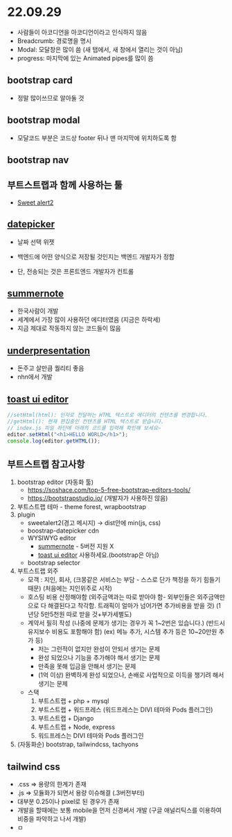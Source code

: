 # 22.09.29

- 사람들이 아코디언을 아코디언이라고 인식하지 않음
- Breadcrumb: 경로명을 명시
- Modal: 모달창은 많이 씀 (새 탭에서, 새 창에서 열리는 것이 아님)
- progress: 마지막에 있는 Animated pipes를 많이 씀

## bootstrap card

- 정말 많이쓰므로 알아둘 것

## bootstrap modal

- 모달코드 부분은 코드상 footer 뒤나 맨 마지막에 위치하도록 함

## bootstrap nav

## 부트스트랩과 함께 사용하는 툴

- [Sweet alert2](https://sweetalert2.github.io/)

## [datepicker](https://jqueryui.com/datepicker/)

- 날짜 선택 위젯

- 백엔드에 어떤 양식으로 저장될 것인지는 백엔드 개발자가 정함
- 단, 전송되는 것은 프론트엔드 개발자가 컨트롤

## [summernote](https://summernote.org/)

- 한국사람이 개발
- 세계에서 가장 많이 사용하던 에디터였음 (지금은 하락세)
- 지금 제대로 작동하지 않는 코드들이 많음

## [underpresentation](https://wunderpresentation.com/create/notion/)

- 돈주고 살만큼 퀄리티 좋음
- nhn에서 개발

## [toast ui editor](http://forward.nhnent.com/hands-on-labs/toastui.editor-ext/05.html)

```js
//setHtml(html): 인자로 전달하는 HTML 텍스트로 에디터의 컨텐츠를 변경합니다.
//getHtml(): 현재 편집중인 컨텐츠를 HTML 텍스트로 받습니다.
// index.js 파일 하단에 아래의 코드를 입력해 확인해 보세요~
editor.setHtml("<h1>HELLO WORLD</h1>");
console.log(editor.getHTML());
```

## 부트스트랩 참고사항

1. bootstrap editor (자동화 툴)
   - https://soshace.com/top-5-free-bootstrap-editors-tools/
   - https://bootstrapstudio.io/ (개발자가 사용하진 않음)
2. 부트스트랩 테마 - theme forest, wrapbootstrap
3. plugin
   - sweetalert2(경고 메시지) -> dist안에 min(js, css)
   - boostrap-datepicker cdn
   - WYSIWYG editor
     - [summernote](https://summernote.org) - 5버전 지원 X
     - [toast ui editor](https://ui.toast.com/tui-editor) 사용하세요.(bootstrap은 아님)
   - bootstrap selector
4. 부트스트랩 외주
   - 모객 : 지인, 회사, (크몽같은 서비스는 부담 - 스스로 단가 책정을 하기 힘들기 때문) (처음에는 지인위주로 시작)
   - 호스팅 비용 산정해야함 (외주금액과는 따로 받아야 함- 외부인들은 외주금액만으로 다 해결된다고 착각함. 트래픽이 얼마가 넘어가면 추가비용을 받을 것) (1년당 5만5천원 따로 받을 것+부가세별도)
   - 계약서 필히 작성 (나중에 문제가 생기는 경우가 꼭 1~2번은 있습니다.) (반드시 유지보수 비용도 포함해야 함) (ex) 메뉴 추가, 시스템 추가 등은 10~20만원 추가 등)
     - 저는 그런적이 없지만 완성이 안되서 생기는 문제
     - 완성 되었으나 기능을 추가해야 해서 생기는 문제
     - 만족을 못해 입금을 안해서 생기는 문제
     - (1억 이상) 완벽하게 완성 되었으나, 손배로 사업적으로 이득을 챙기려 해서 생기는 문제
   - 스택
     1. 부트스트랩 + php + mysql
     2. 부트스트랩 + 워드프레스 (워드프레스는 DIVI 테마와 Pods 플러그인)
     3. 부트스트랩 + Django
     4. 부트스트랩 + Node, express
     5. 워드프레스는 DIVI 테마와 Pods 플러그인
5. (자동화순) bootstrap, tailwindcss, tachyons

## tailwind css

- .css => 용량의 한계가 존재
- .js => 모듈화가 되면서 용량 이슈해결 (.3버전부터)
- 대부분 0.25이나 pixel로 된 경우가 존재
- 개발을 할때에는 보통 mobile을 먼저 신경써서 개발 (구글 애널리틱스를 이용하여 비중을 파악하고 나서 개발)
- ㅁ
